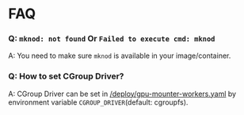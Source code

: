# FAQ

### Q: `mknod: not found` Or `Failed to execute cmd: mknod`
A: You need to make sure `mknod` is available in your image/container.

### Q: How to set CGroup Driver?
A: CGroup Driver can be set in [/deploy/gpu-mounter-workers.yaml](https://github.com/pokerfaceSad/GPUMounter/blob/163ef7b10e7b53180033d1585c9e637c72b3b105/deploy/gpu-mounter-workers.yaml) by environment variable `CGROUP_DRIVER`(default: cgroupfs).

